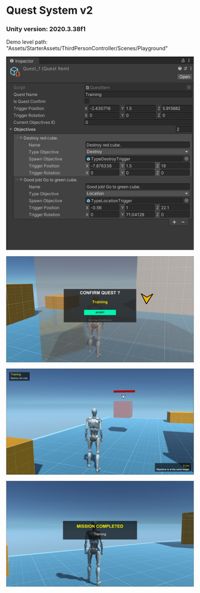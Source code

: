 # Quest System v2
### Unity version: 2020.3.38f1

Demo level path: "Assets/StarterAssets/ThirdPersonController/Scenes/Playground"

![img](https://github.com/paveldrobny/Unity_QuestSystem/blob/main/QuestSystem.png?raw=true)
<br/>

![img](https://github.com/paveldrobny/Unity_QuestSystem/blob/main/QuestSystem1.png?raw=true)
<br/>

![img](https://github.com/paveldrobny/Unity_QuestSystem/blob/main/QuestSystem2.png?raw=true)
<br/>

![img](https://github.com/paveldrobny/Unity_QuestSystem/blob/main/QuestSystem3.png?raw=true)
